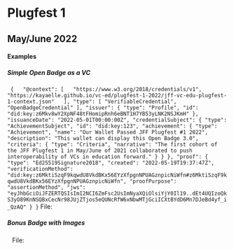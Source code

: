 # Plugfest 1 

## May/June 2022

#### Examples

##### Simple Open Badge as a VC
`
{  
  "@context": [  
    "https://www.w3.org/2018/credentials/v1",  
    "https://kayaelle.github.io/vc-ed/plugfest-1-2022/jff-vc-edu-plugfest-1-context.json"  
  ],
  "type": [
    "VerifiableCredential",
    "OpenBadgeCredential"
  ],
    "issuer": {
     "type": "Profile",
      "id": "did:key:z6Mkv8wY2XpNF48tFHomipRnh6eBNT1H7YB53yLNK2NSJKmH"
  },
  "issuanceDate": "2022-05-01T00:00:00Z",
  "credentialSubject": {
    "type": "AchievementSubject",
    "id": "did:key:123",
    "achievement": {
      "type": "Achievement",
      "name": "Our Wallet Passed JFF Plugfest #1 2022",
      "description": "This wallet can display this Open Badge 3.0",
      "criteria": {
        "type": "Criteria",
        "narrative": "The first cohort of the JFF Plugfest 1 in May/June of 2021 collaborated to push interoperability of VCs in education forward."
      }
    }
  },
  "proof": {
    "type": "Ed25519Signature2018",
    "created": "2022-05-19T19:37:47Z",
    "verificationMethod": "did:key:z6MktiSzqF9kqwdU8VkdBKx56EYzXfpgnNPUAGznpicNiWfn#z6MktiSzqF9kqwdU8VkdBKx56EYzXfpgnNPUAGznpicNiWfn",
    "proofPurpose": "assertionMethod",
    "jws": "eyJhbGciOiJFZERTQSIsImI2NCI6ZmFsc2UsImNyaXQiOlsiYjY0Il19..dEt4UQIzoQkS3yO89KnNSQBxCecNr98JUjZTjos5eQUNcRfW6xNbwMTjGciICXtBYdD6Mn7DJeBd4yf_i_QzAQ"
  }
}`
File: 

##### Bonus Badge with Images
`
`
File: 
